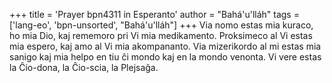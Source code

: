 +++
title = 'Prayer bpn4311 in Esperanto'
author = "Bahá'u'lláh"
tags = ['lang-eo', 'bpn-unsorted', "Bahá'u'lláh"]
+++
Via nomo estas mia kuraco, ho mia Dio, kaj rememoro pri Vi mia medikamento. Proksimeco al Vi estas mia espero, kaj amo al Vi mia akompananto. Via mizerikordo al mi estas mia sanigo kaj mia helpo en tiu ĉi mondo kaj en la mondo venonta. Vi vere estas la Ĉio-dona, la Ĉio-scia, la Plejsaĝa.
